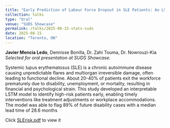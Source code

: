 ```yaml
---
title: "Early Prediction of Labour Force Dropout in SLE Patients: An LSTM Approach"
collection: talks
type: "Oral"
venue: "SUDS Showcase"
permalink: /talks/2025-08-15-stats-suds
date: 2025-08-15
location: "Toronto, ON"
---
```


**Javier Mencia Ledo**, Dennisse Bonilla, Dr. Zahi Touma, Dr. Nowrouzi-Kia  
*Selected for oral presentation at SUDS Showcase.*  



Systemic lupus erythematosus (SLE) is a chronic autoimmune disease causing unpredictable flares and multiorgan irreversible damage, often leading to functional decline. About 20-40% of patients exit the workforce prematurely due to disability, unemployment, or mortality, resulting in financial and psychological strain. This study developed an interpretable LSTM model to identify high-risk patients early, enabling timely interventions like treatment adjustments or workplace accommodations. The model was able to flag 89% of future disability cases with a median lead time of 28.6 months 

Click [SLErisk.pdf](https://javmencia.github.io/files/JavierMenciaLedo.pdf) to view it





